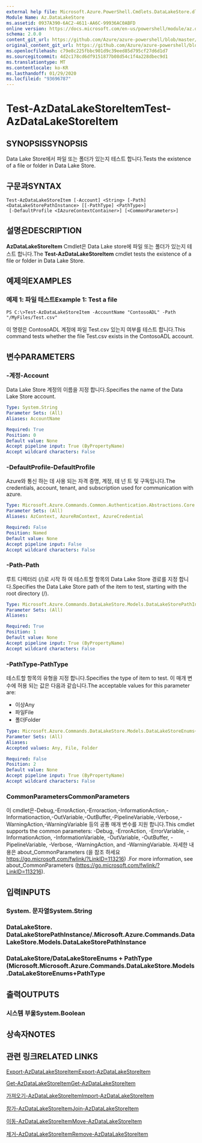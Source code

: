 ```yaml
---
external help file: Microsoft.Azure.PowerShell.Cmdlets.DataLakeStore.dll-Help.xml
Module Name: Az.DataLakeStore
ms.assetid: 0937A390-6AC2-4611-AA6C-99936AC0ABFD
online version: https://docs.microsoft.com/en-us/powershell/module/az.datalakestore/test-azdatalakestoreitem
schema: 2.0.0
content_git_url: https://github.com/Azure/azure-powershell/blob/master/src/DataLakeStore/DataLakeStore/help/Test-AzDataLakeStoreItem.md
original_content_git_url: https://github.com/Azure/azure-powershell/blob/master/src/DataLakeStore/DataLakeStore/help/Test-AzDataLakeStoreItem.md
ms.openlocfilehash: c79e8c225fbbc901d9c39eed85d795cf27d6d1d7
ms.sourcegitcommit: 4d2c178cd6df9151877b08d54c1f4a228dbec9d1
ms.translationtype: MT
ms.contentlocale: ko-KR
ms.lasthandoff: 01/29/2020
ms.locfileid: "93696787"
---
```

# <span data-ttu-id="15ae9-101">Test-AzDataLakeStoreItem</span><span class="sxs-lookup"><span data-stu-id="15ae9-101">Test-AzDataLakeStoreItem</span></span>

## <span data-ttu-id="15ae9-102">SYNOPSIS</span><span class="sxs-lookup"><span data-stu-id="15ae9-102">SYNOPSIS</span></span>
<span data-ttu-id="15ae9-103">Data Lake Store에서 파일 또는 폴더가 있는지 테스트 합니다.</span><span class="sxs-lookup"><span data-stu-id="15ae9-103">Tests the existence of a file or folder in Data Lake Store.</span></span>

## <span data-ttu-id="15ae9-104">구문과</span><span class="sxs-lookup"><span data-stu-id="15ae9-104">SYNTAX</span></span>

```
Test-AzDataLakeStoreItem [-Account] <String> [-Path] <DataLakeStorePathInstance> [[-PathType] <PathType>]
 [-DefaultProfile <IAzureContextContainer>] [<CommonParameters>]
```

## <span data-ttu-id="15ae9-105">설명은</span><span class="sxs-lookup"><span data-stu-id="15ae9-105">DESCRIPTION</span></span>
<span data-ttu-id="15ae9-106">**AzDataLakeStoreItem** Cmdlet은 Data Lake store에 파일 또는 폴더가 있는지 테스트 합니다.</span><span class="sxs-lookup"><span data-stu-id="15ae9-106">The **Test-AzDataLakeStoreItem** cmdlet tests the existence of a file or folder in Data Lake Store.</span></span>

## <span data-ttu-id="15ae9-107">예제의</span><span class="sxs-lookup"><span data-stu-id="15ae9-107">EXAMPLES</span></span>

### <span data-ttu-id="15ae9-108">예제 1: 파일 테스트</span><span class="sxs-lookup"><span data-stu-id="15ae9-108">Example 1: Test a file</span></span>
```
PS C:\>Test-AzDataLakeStoreItem -AccountName "ContosoADL" -Path "/MyFiles/Test.csv"
```

<span data-ttu-id="15ae9-109">이 명령은 ContosoADL 계정에 파일 Test.csv 있는지 여부를 테스트 합니다.</span><span class="sxs-lookup"><span data-stu-id="15ae9-109">This command tests whether the file Test.csv exists in the ContosoADL account.</span></span>

## <span data-ttu-id="15ae9-110">변수</span><span class="sxs-lookup"><span data-stu-id="15ae9-110">PARAMETERS</span></span>

### <span data-ttu-id="15ae9-111">-계정</span><span class="sxs-lookup"><span data-stu-id="15ae9-111">-Account</span></span>
<span data-ttu-id="15ae9-112">Data Lake Store 계정의 이름을 지정 합니다.</span><span class="sxs-lookup"><span data-stu-id="15ae9-112">Specifies the name of the Data Lake Store account.</span></span>

```yaml
Type: System.String
Parameter Sets: (All)
Aliases: AccountName

Required: True
Position: 0
Default value: None
Accept pipeline input: True (ByPropertyName)
Accept wildcard characters: False
```

### <span data-ttu-id="15ae9-113">-DefaultProfile</span><span class="sxs-lookup"><span data-stu-id="15ae9-113">-DefaultProfile</span></span>
<span data-ttu-id="15ae9-114">Azure와 통신 하는 데 사용 되는 자격 증명, 계정, 테 넌 트 및 구독입니다.</span><span class="sxs-lookup"><span data-stu-id="15ae9-114">The credentials, account, tenant, and subscription used for communication with azure.</span></span>

```yaml
Type: Microsoft.Azure.Commands.Common.Authentication.Abstractions.Core.IAzureContextContainer
Parameter Sets: (All)
Aliases: AzContext, AzureRmContext, AzureCredential

Required: False
Position: Named
Default value: None
Accept pipeline input: False
Accept wildcard characters: False
```

### <span data-ttu-id="15ae9-115">-Path</span><span class="sxs-lookup"><span data-stu-id="15ae9-115">-Path</span></span>
<span data-ttu-id="15ae9-116">루트 디렉터리 (/)로 시작 하 여 테스트할 항목의 Data Lake Store 경로를 지정 합니다.</span><span class="sxs-lookup"><span data-stu-id="15ae9-116">Specifies the Data Lake Store path of the item to test, starting with the root directory (/).</span></span>

```yaml
Type: Microsoft.Azure.Commands.DataLakeStore.Models.DataLakeStorePathInstance
Parameter Sets: (All)
Aliases:

Required: True
Position: 1
Default value: None
Accept pipeline input: True (ByPropertyName)
Accept wildcard characters: False
```

### <span data-ttu-id="15ae9-117">-PathType</span><span class="sxs-lookup"><span data-stu-id="15ae9-117">-PathType</span></span>
<span data-ttu-id="15ae9-118">테스트할 항목의 유형을 지정 합니다.</span><span class="sxs-lookup"><span data-stu-id="15ae9-118">Specifies the type of item to test.</span></span>
<span data-ttu-id="15ae9-119">이 매개 변수에 허용 되는 값은 다음과 같습니다.</span><span class="sxs-lookup"><span data-stu-id="15ae9-119">The acceptable values for this parameter are:</span></span>
- <span data-ttu-id="15ae9-120">이상</span><span class="sxs-lookup"><span data-stu-id="15ae9-120">Any</span></span> 
- <span data-ttu-id="15ae9-121">파일</span><span class="sxs-lookup"><span data-stu-id="15ae9-121">File</span></span> 
- <span data-ttu-id="15ae9-122">폴더</span><span class="sxs-lookup"><span data-stu-id="15ae9-122">Folder</span></span>

```yaml
Type: Microsoft.Azure.Commands.DataLakeStore.Models.DataLakeStoreEnums+PathType
Parameter Sets: (All)
Aliases:
Accepted values: Any, File, Folder

Required: False
Position: 2
Default value: None
Accept pipeline input: True (ByPropertyName)
Accept wildcard characters: False
```

### <span data-ttu-id="15ae9-123">CommonParameters</span><span class="sxs-lookup"><span data-stu-id="15ae9-123">CommonParameters</span></span>
<span data-ttu-id="15ae9-124">이 cmdlet은-Debug,-ErrorAction,-Erroraction,-InformationAction,-Informationaction,-OutVariable,-OutBuffer,-PipelineVariable,-Verbose,-WarningAction,-WarningVariable 등의 공통 매개 변수를 지원 합니다.</span><span class="sxs-lookup"><span data-stu-id="15ae9-124">This cmdlet supports the common parameters: -Debug, -ErrorAction, -ErrorVariable, -InformationAction, -InformationVariable, -OutVariable, -OutBuffer, -PipelineVariable, -Verbose, -WarningAction, and -WarningVariable.</span></span> <span data-ttu-id="15ae9-125">자세한 내용은 about_CommonParameters (을 참조 하세요 https://go.microsoft.com/fwlink/?LinkID=113216) .</span><span class="sxs-lookup"><span data-stu-id="15ae9-125">For more information, see about_CommonParameters (https://go.microsoft.com/fwlink/?LinkID=113216).</span></span>

## <span data-ttu-id="15ae9-126">입력</span><span class="sxs-lookup"><span data-stu-id="15ae9-126">INPUTS</span></span>

### <span data-ttu-id="15ae9-127">System. 문자열</span><span class="sxs-lookup"><span data-stu-id="15ae9-127">System.String</span></span>

### <span data-ttu-id="15ae9-128">DataLakeStore. DataLakeStorePathInstance/.</span><span class="sxs-lookup"><span data-stu-id="15ae9-128">Microsoft.Azure.Commands.DataLakeStore.Models.DataLakeStorePathInstance</span></span>

### <span data-ttu-id="15ae9-129">DataLakeStore/DataLakeStoreEnums + PathType (Microsoft.</span><span class="sxs-lookup"><span data-stu-id="15ae9-129">Microsoft.Azure.Commands.DataLakeStore.Models.DataLakeStoreEnums+PathType</span></span>

## <span data-ttu-id="15ae9-130">출력</span><span class="sxs-lookup"><span data-stu-id="15ae9-130">OUTPUTS</span></span>

### <span data-ttu-id="15ae9-131">시스템 부울</span><span class="sxs-lookup"><span data-stu-id="15ae9-131">System.Boolean</span></span>

## <span data-ttu-id="15ae9-132">상속자</span><span class="sxs-lookup"><span data-stu-id="15ae9-132">NOTES</span></span>

## <span data-ttu-id="15ae9-133">관련 링크</span><span class="sxs-lookup"><span data-stu-id="15ae9-133">RELATED LINKS</span></span>

[<span data-ttu-id="15ae9-134">Export-AzDataLakeStoreItem</span><span class="sxs-lookup"><span data-stu-id="15ae9-134">Export-AzDataLakeStoreItem</span></span>](./Export-AzDataLakeStoreItem.md)

[<span data-ttu-id="15ae9-135">Get-AzDataLakeStoreItem</span><span class="sxs-lookup"><span data-stu-id="15ae9-135">Get-AzDataLakeStoreItem</span></span>](./Get-AzDataLakeStoreItem.md)

[<span data-ttu-id="15ae9-136">가져오기-AzDataLakeStoreItem</span><span class="sxs-lookup"><span data-stu-id="15ae9-136">Import-AzDataLakeStoreItem</span></span>](./Import-AzDataLakeStoreItem.md)

[<span data-ttu-id="15ae9-137">참가-AzDataLakeStoreItem</span><span class="sxs-lookup"><span data-stu-id="15ae9-137">Join-AzDataLakeStoreItem</span></span>](./Join-AzDataLakeStoreItem.md)

[<span data-ttu-id="15ae9-138">이동-AzDataLakeStoreItem</span><span class="sxs-lookup"><span data-stu-id="15ae9-138">Move-AzDataLakeStoreItem</span></span>](./Move-AzDataLakeStoreItem.md)

[<span data-ttu-id="15ae9-139">제거-AzDataLakeStoreItem</span><span class="sxs-lookup"><span data-stu-id="15ae9-139">Remove-AzDataLakeStoreItem</span></span>](./Remove-AzDataLakeStoreItem.md)


